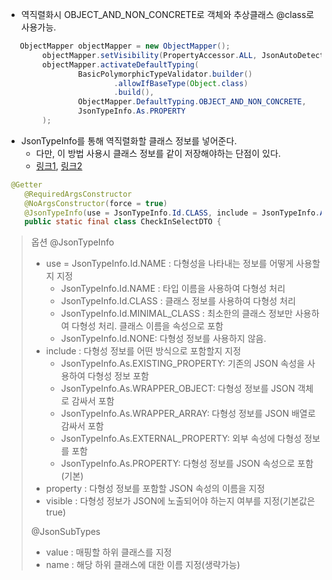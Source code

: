 - 역직렬화시 OBJECT_AND_NON_CONCRETE로 객체와 추상클래스 @class로 사용가능. 
```java
   ObjectMapper objectMapper = new ObjectMapper();
        objectMapper.setVisibility(PropertyAccessor.ALL, JsonAutoDetect.Visibility.ANY);
        objectMapper.activateDefaultTyping(
                BasicPolymorphicTypeValidator.builder()
                        .allowIfBaseType(Object.class)
                        .build(),
                ObjectMapper.DefaultTyping.OBJECT_AND_NON_CONCRETE,
                JsonTypeInfo.As.PROPERTY
        );
```
- JsonTypeInfo를 통해 역직렬화할 클래스 정보를 넣어준다.
   - 다만, 이 방법 사용시 클래스 정보를 같이 저장해야하는 단점이 있다.
   - [링크1](https://velog.io/@youakdl12/JsonTypeInfo-JsonSubType), [링크2](https://alstn113.tistory.com/26)
```java
 @Getter
    @RequiredArgsConstructor
    @NoArgsConstructor(force = true)
    @JsonTypeInfo(use = JsonTypeInfo.Id.CLASS, include = JsonTypeInfo.As.PROPERTY, property = "@class")
    public static final class CheckInSelectDTO {
```

> 옵션
> @JsonTypeInfo
> - use = JsonTypeInfo.Id.NAME : 다형성을 나타내는 정보를 어떻게 사용할지 지정
>   - JsonTypeInfo.Id.NAME : 타입 이름을 사용하여 다형성 처리
>    - JsonTypeInfo.Id.CLASS : 클래스 정보를 사용하여 다형성 처리
>   - JsonTypeInfo.Id.MINIMAL_CLASS : 최소한의 클래스 정보만 사용하여 다형성 처리. 클래스 이름을 속성으로 포함
>   - JsonTypeInfo.Id.NONE: 다형성 정보를 사용하지 않음.
> - include : 다형성 정보를 어떤 방식으로 포함할지 지정
>   - JsonTypeInfo.As.EXISTING_PROPERTY: 기존의 JSON 속성을 사용하여 다형성 정보 포함
>   - JsonTypeInfo.As.WRAPPER_OBJECT: 다형성 정보를 JSON 객체로 감싸서 포함
>   - JsonTypeInfo.As.WRAPPER_ARRAY: 다형성 정보를 JSON 배열로 감싸서 포함
>   - JsonTypeInfo.As.EXTERNAL_PROPERTY: 외부 속성에 다형성 정보를 포함
>   - JsonTypeInfo.As.PROPERTY: 다형성 정보를 JSON 속성으로 포함 (기본)
> - property : 다형성 정보를 포함할 JSON 속성의 이름을 지정
> - visible : 다형성 정보가 JSON에 노출되어야 하는지 여부를 지정(기본값은 true)
>
> @JsonSubTypes
> - value : 매핑할 하위 클래스를 지정
> - name : 해당 하위 클래스에 대한 이름 지정(생략가능)
